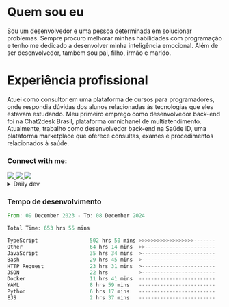 # Quem sou eu
Sou um desenvolvedor e uma pessoa determinada em solucionar problemas. Sempre procuro melhorar minhas habilidades com programação e tenho me dedicado a desenvolver minha inteligência emocional. Além de ser desenvolvedor, também sou pai, filho, irmão e marido.

# Experiência profissional
Atuei como consultor em uma plataforma de cursos para programadores, onde respondia dúvidas dos alunos relacionadas às tecnologias que eles estavam estudando.
Meu primeiro emprego como desenvolvedor back-end foi na Chat2desk Brasil, plataforma omnichanel de multiatendimento.
Atualmente, trabalho como desenvolvedor back-end na Saúde iD, uma plataforma marketplace que oferece consultas, exames e procedimentos relacionados à saúde.

### Connect with me:
<a href="https://www.linkedin.com/in/theusmoreira" target="_blank" >
<img src="https://img.shields.io/badge/linkedin-%230077B5.svg?&style=for-the-badge&logo=linkedin&logoColor=white ">
</a>
<a href="https://www.instagram.com/matheus.s.moreira/" target="_blank">
<img src="https://img.shields.io/badge/instagram-%23E4405F.svg?&style=for-the-badge&logo=instagram&logoColor=white">
</a>
<a href="mailto:matheussm301@gmail.com"  target="_blank">
<img src="https://img.shields.io/badge/gmail-%23E4405F.svg?&style=for-the-badge&logo=gmail&logoColor=white">
</a>


<details>
  <summary>Daily dev </summary>
<p>
  <a href="https://app.daily.dev/matheussantos"><img src="https://github.com/matheus-santos-moreira/matheus-santos-moreira/blob/master/devcard.svg" width="200" alt="Matheus Santos's Dev Card"/></a>
 </p>
</details>

<h3>Tempo de desenvolvimento</h3>

<!--START_SECTION:waka-->

```rust
From: 09 December 2023 - To: 08 December 2024

Total Time: 653 hrs 55 mins

TypeScript                 502 hrs 50 mins >>>>>>>>>>>>>>>>>>-------   70.02 %
Other                      64 hrs 14 mins  >>-----------------------   08.94 %
JavaScript                 35 hrs 34 mins  >------------------------   04.95 %
Bash                       29 hrs 45 mins  >------------------------   04.14 %
HTTP Request               23 hrs 31 mins  >------------------------   03.28 %
JSON                       22 hrs          >------------------------   03.06 %
Docker                     11 hrs 41 mins  -------------------------   01.63 %
YAML                       8 hrs 59 mins   -------------------------   01.25 %
Python                     6 hrs 17 mins   -------------------------   00.88 %
EJS                        2 hrs 37 mins   -------------------------   00.37 %
```

<!--END_SECTION:waka-->
